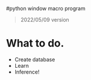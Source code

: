 #python window macro program
> 2022/05/09 version
# What to do.
* Create database
* Learn
* Inference!
